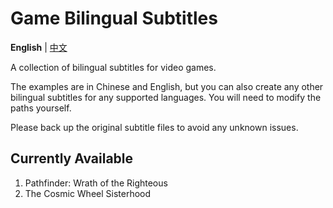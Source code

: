 # Game Bilingual Subtitles

<b>English</b> | <a href="README_zh.md">中文</a>

A collection of bilingual subtitles for video games.

The examples are in Chinese and English, but you can also create any other bilingual subtitles for any supported languages. You will need to modify the paths yourself.

Please back up the original subtitle files to avoid any unknown issues.

## Currently Available

1. Pathfinder: Wrath of the Righteous
2. The Cosmic Wheel Sisterhood